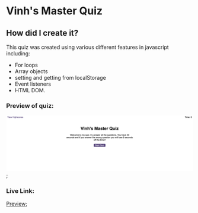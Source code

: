 # Vinh's Master Quiz

## How did I create it?

This quiz was created using various different features in javascript including:

- For loops
- Array objects
- setting and getting from localStorage
- Event listeners 
- HTML DOM.

### Preview of quiz:

![alt text](./assets/images/screenshotOfQuiz.png);

### Live Link:

[Preview](https://vinhkietla.github.io/Vinh-s-Master-Quiz/);
